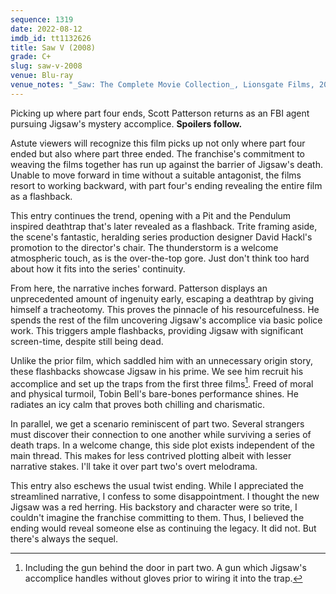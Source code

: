 ```yaml
---
sequence: 1319
date: 2022-08-12
imdb_id: tt1132626
title: Saw V (2008)
grade: C+
slug: saw-v-2008
venue: Blu-ray
venue_notes: "_Saw: The Complete Movie Collection_, Lionsgate Films, 2014"
---
```


Picking up where <span data-imdb-id="tt0890870">part four</span> ends, Scott Patterson returns as an FBI agent pursuing Jigsaw's mystery accomplice. **Spoilers follow.**

<!-- end -->

Astute viewers will recognize this film picks up not only where part four ended but also where <span data-imdb-id="tt0489270">part three</span> ended. The franchise's commitment to weaving the films together has run up against the barrier of Jigsaw's death. Unable to move forward in time without a suitable antagonist, the films resort to working backward, with part four's ending revealing the entire film as a flashback.

This entry continues the trend, opening with a Pit and the Pendulum inspired deathtrap that's later revealed as a flashback. Trite framing aside, the scene's fantastic, heralding series production designer David Hackl's promotion to the director's chair. The thunderstorm is a welcome atmospheric touch, as is the over-the-top gore. Just don't think too hard about how it fits into the series' continuity.

From here, the narrative inches forward. Patterson displays an unprecedented amount of ingenuity early, escaping a deathtrap by giving himself a tracheotomy. This proves the pinnacle of his resourcefulness. He spends the rest of the film uncovering Jigsaw's accomplice via basic police work. This triggers ample flashbacks, providing Jigsaw with significant screen-time, despite still being dead.

Unlike the prior film, which saddled him with an unnecessary origin story, these flashbacks showcase Jigsaw in his prime. We see him recruit his accomplice and set up the traps from the first three films[^1]. Freed of moral and physical turmoil, Tobin Bell's bare-bones performance shines. He radiates an icy calm that proves both chilling and charismatic.

In parallel, we get a scenario reminiscent of <span data-imdb-id="tt0432348">part two</span>. Several strangers must discover their connection to one another while surviving a series of death traps. In a welcome change, this side plot exists independent of the main thread. This makes for less contrived plotting albeit with lesser narrative stakes. I'll take it over part two's overt melodrama.

This entry also eschews the usual twist ending. While I appreciated the streamlined narrative, I confess to some disappointment. I thought the new Jigsaw was a red herring. His backstory and character were so trite, I couldn't imagine the franchise committing to them. Thus, I believed the ending would reveal someone else as continuing the legacy. It did not. But there's always the sequel.

[^1]: Including the gun behind the door in part two. A gun which Jigsaw's accomplice handles without gloves prior to wiring it into the trap.
